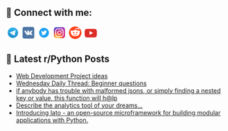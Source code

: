 ## 🔎 Connect with me:
[<img src="https://github.com/bullbesh/bullbesh/blob/main/images/Telegram.png" width="32" height="32" />](https://t.me/bullbesh)
[<img src="https://github.com/bullbesh/bullbesh/blob/main/images/VK.png" width="32" height="32" />](https://vk.com/bullbesh)
[<img src="https://github.com/bullbesh/bullbesh/blob/main/images/Twitter.png" width="32" height="32" />](https://twitter.com/bullbesh1)
[<img src="https://github.com/bullbesh/bullbesh/blob/main/images/Instagram.png" width="32" height="32" />](https://www.instagram.com/bullbesh)
[<img src="https://github.com/bullbesh/bullbesh/blob/main/images/Reddit.png" width="32" height="32" />](https://www.reddit.com/user/bullbesh)
[<img src="https://github.com/bullbesh/bullbesh/blob/main/images/YouTube.png" width="32" height="32" />](https://www.youtube.com/channel/UCtfjRs6uzgq5mfm8S06WTcg)

## 📕 Latest r/Python Posts
<!-- BLOG-POST-LIST:START -->
- [Web Development Project ideas](https://www.reddit.com/r/Python/comments/17l1u8r/web_development_project_ideas/)
- [Wednesday Daily Thread: Beginner questions](https://www.reddit.com/r/Python/comments/17kz6tz/wednesday_daily_thread_beginner_questions/)
- [if anybody has trouble with malformed jsons, or simply finding a nested key or value, this function will h@lp](https://www.reddit.com/r/Python/comments/17ky8m4/if_anybody_has_trouble_with_malformed_jsons_or/)
- [Describe the analytics tool of your dreams…](https://www.reddit.com/r/Python/comments/17kvogk/describe_the_analytics_tool_of_your_dreams/)
- [Introducing lato - an open-source microframework for building modular applications with Python.](https://www.reddit.com/r/Python/comments/17ksmh8/introducing_lato_an_opensource_microframework_for/)
<!-- BLOG-POST-LIST:END -->
